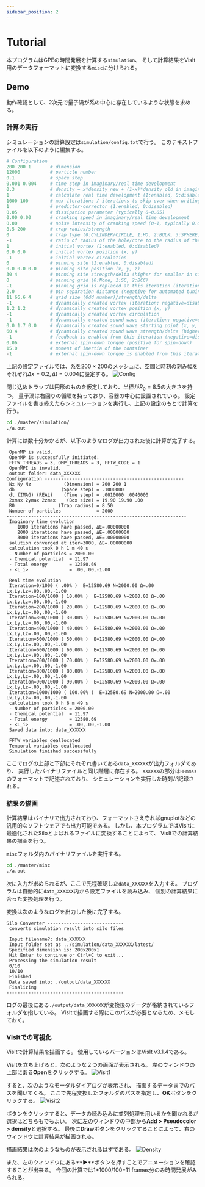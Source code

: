 ```yaml
---
sidebar_position: 2
---
```


# Tutorial

本プログラムはGPEの時間発展を計算する`simulation`、
そして計算結果をVisIt用のデータフォーマットに変換する`misc`に分けられる。

## Demo
動作確認として、2次元で量子渦が系の中心に存在しているような状態を求める。

### 計算の実行

シミュレーションの計算設定は`simulation/config.txt`で行う。
このテキストファイルを以下のように編集する。
```php title="/simulation/config.txt"
# Configuration
200 200 1       # dimension
12000           # particle number
0.1             # space step
0.001 0.004     # time step in imaginary/real time development
0.3             # density = x*density_new + (1-x)*density_old in imaginary time development
1               # calculate real time development (1:enabled, 0:disabled)
1000 100        # max iterations / iterations to skip over when writing in real time development
1               # predictor-corrector (1:enabled, 0:disabled)
0.05            # dissipation parameter (typically 0~0.05)
0.00 0.00       # cranking speed in imaginary/real time development
0.00            # noise intensity of cranking speed (0~1, typically 0.01)
8.5 200         # trap radius/strength
0               # trap type (0:CYLINDER/CIRCLE, 1:HO, 2:BULK, 3:SPHERE)
-1              # ratio of radius of the hole/core to the radius of the trap, R_core/R_trap (0.0/negative:disable)
1               # initial vortex (1:enabled, 0:disabled)
0.0 0.0         # initial vortex position (x, y)
-1              # initial vortex circulation
0               # pinning site (1:enabled, 0:disabled)
0.0 0.0 0.0     # pinning site position (x, y, z)
30 4            # pinning site strength/delta (higher for smaller in size)
0               # pinning grid (0:None, 1:SC, 2:BCC)
-1              # pinning grid is replaced at this iteration (iteration; negative=Vgrid since the static calculation)
2.0             # pin separation distance (negative for automated tuning)
11 66.6 4       # grid size (Odd number)/strength/delta
-1              # dynamically created vortex (iteration; negative=disable)
1.2 1.2         # dynamically created vortex position (x, y)
-1              # dynamically created vortex circulation
-1              # dynamically created sound wave (iteration; negative=disable)
0.0 1.7 0.0     # dynamically created sound wave starting point (x, y, z)
60 4            # dynamically created sound wave strength/delta (higher for smaller size)
-1              # feedback is enabled from this iteration (negative=disable)
0.06            # external spin-down torque (positive for spin-down)
15.0            # moment of inertia of the container
-1              # external spin-down torque is enabled from this iteration (negative=disable)
```
上記の設定ファイルでは、系を$200 \times 200$のメッシュに、空間と時刻の刻み幅をそれぞれ$\Delta x = 0.2, \Delta t = 0.004$に設定する。
![Config](/img/system_config.png)

閉じ込めトラップは円形のものを仮定しており、半径が$R_0 = 8.5$の大きさを持つ。
量子渦は右回りの循環を持っており、容器の中心に設置されている。
設定ファイルを書き終えたらシミュレーションを実行し、上記の設定のもとで計算を行う。
```bash title="bash"
cd ./master/simulation/
./a.out
```
計算には数十分かかるが、以下のようなログが出力された後に計算が完了する。
``` title="bash"
 OpenMP is valid.
 OpenMP is successfully initiated.
 FFTW_THREADS = 3, OMP_THREADS = 3, FFTW_CODE = 1
 OpenMPI is invalid.
 output folder: data_XXXXXX
Configuration ---------------------------------------------------
 Nx Ny Nz            (Dimension) = 200 200 1
 dh                 (Space step) = .1000000
 dt (IMAG) (REAL)    (Time step) = .0010000 .0040000
 2xmax 2ymax 2zmax    (Box size) = 19.90 19.90 .00
 R0                (Trap radius) = 8.50
 Number of particles             = 2000
------------------------------------------------------------------
 Imaginary time evolution
    1000 iterations have passed, ΔE=.00000000
    2000 iterations have passed, ΔE=.00000000
    3000 iterations have passed, ΔE=.00000000
 solution converged at iter=3000, ΔE=.00000000
 calculation took 0 h 1 m 40 s
 - Number of particles = 2000.00
 - Chemical potential  = 11.97
 - Total energy        = 12580.69
 - <L_i>               = .00,.00,-1.00

 Real time evolution
 Iteration=0/1000 ( .00% )  E=12580.69 N=2000.00 Ω=.00 Lx,Ly,Lz=.00,.00,-1.00
 Iteration=100/1000 ( 10.00% )  E=12580.69 N=2000.00 Ω=.00 Lx,Ly,Lz=.00,.00,-1.00
 Iteration=200/1000 ( 20.00% )  E=12580.69 N=2000.00 Ω=.00 Lx,Ly,Lz=.00,.00,-1.00
 Iteration=300/1000 ( 30.00% )  E=12580.69 N=2000.00 Ω=.00 Lx,Ly,Lz=.00,.00,-1.00
 Iteration=400/1000 ( 40.00% )  E=12580.69 N=2000.00 Ω=.00 Lx,Ly,Lz=.00,.00,-1.00
 Iteration=500/1000 ( 50.00% )  E=12580.69 N=2000.00 Ω=.00 Lx,Ly,Lz=.00,.00,-1.00
 Iteration=600/1000 ( 60.00% )  E=12580.69 N=2000.00 Ω=.00 Lx,Ly,Lz=.00,.00,-1.00
 Iteration=700/1000 ( 70.00% )  E=12580.69 N=2000.00 Ω=.00 Lx,Ly,Lz=.00,.00,-1.00
 Iteration=800/1000 ( 80.00% )  E=12580.69 N=2000.00 Ω=.00 Lx,Ly,Lz=.00,.00,-1.00
 Iteration=900/1000 ( 90.00% )  E=12580.69 N=2000.00 Ω=.00 Lx,Ly,Lz=.00,.00,-1.00
 Iteration=1000/1000 ( 100.00% )  E=12580.69 N=2000.00 Ω=.00 Lx,Ly,Lz=.00,.00,-1.00
 calculation took 0 h 6 m 49 s
 - Number of particles = 2000.00
 - Chemical potential  = 11.97
 - Total energy        = 12580.69
 - <L_i>               = .00,.00,-1.00
 Saved data into: data_XXXXXX

 FFTW variables deallocated
 Temporal variables deallocated
 Simulation finished successfully
```
ここでログの上部と下部にそれぞれ書いてある`data_XXXXXX`が出力フォルダであり、
実行したバイナリファイルと同じ階層に存在する。
`XXXXXX`の部分は`HHmmss`のフォーマットで記述されており、
シミュレーションを実行した時刻が記録される。

### 結果の描画
計算結果はバイナリで出力されており、フォーマットさえ守ればgnuplotなどの汎用的なソフトウェアでも出力可能である。
しかし、本プログラムではVisItに最適化されたSiloとよばれるファイルに変換することによって、
VisItでの計算結果の描画を行う。

`misc`フォルダ内のバイナリファイルを実行する。
```bash title="bash"
cd ./master/misc
./a.out
```
次に入力が求められるが、ここで先程確認した`data_XXXXXX`を入力する。
プログラムは自動的に`data_XXXXXX`内から設定ファイルを読み込み、
個別の計算結果に合った変換処理を行う。

変換は次のようなログを出力した後に完了する。
```
Silo Converter ----------------------------
 converts simulation result into silo files

 Input filename?: data_XXXXXX
 Input folder set as ../simulation/data_XXXXXX/latest/
 Specified dimension is: 200x200x1
 Hit Enter to continue or Ctrl+C to exit...
 Processing the simulation result
 0/10
 10/10
 Finished
 Data saved into: ./output/data_XXXXXX
 Finalizing
-------------------------------------------
```
ログの最後にある`./output/data_XXXXXX`が変換後のデータが格納されているフォルダを指している。
VisItで描画する際にこのパスが必要となるため、メモしておく。

### VisItでの可視化
VisItで計算結果を描画する。
使用しているバージョンはVisIt v3.1.4である。

VisItを立ち上げると、次のような２つの画面が表示される。
左のウィンドウの上部にある**Open**をクリックする。
![Visit1](/img/visit_1.png)

すると、次のようなモーダルダイアログが表示され、
描画するデータまでのパスを聞いてくる。
ここで先程変換したフォルダのパスを指定し、**OK**ボタンをクリックする。
![Visit2](/img/visit_2.png)

ボタンをクリックすると、データの読み込みに並列処理を用いるかを聞かれるが選択はどちらもでもよい。
次に左のウィンドウの中部から**Add > Pseudocolor > density**と選択する。
最後に**Draw**ボタンをクリックすることによって、右のウィンドウに計算結果が描画される。

描画結果は次のようなものが表示されるはずである。
![Density](/img/density.png)

また、左のウィンドウにある**▶**ボタンを押すことでアニメーションを確認することが出来る。
今回の計算では1+1000/100=11 frames分のみ時間発展がみられる。